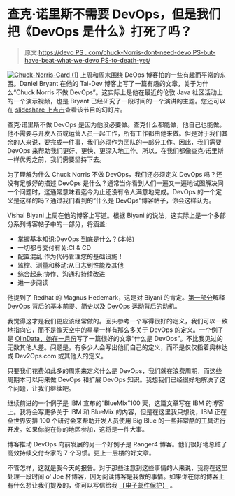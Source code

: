 # 查克·诺里斯不需要 DevOps，但是我们把《DevOps 是什么》打死了吗？

> 原文:[https://devo PS . com/chuck-Norris-dont-need-devo PS-but-have-beat-what-we-devo PS-to-death-yet/](https://devops.com/chuck-norris-doesnt-need-devops-but-have-we-beat-what-is-devops-to-death-yet/)

[![Chuck-Norris-Card (1)](../Images/a8fbedf55be2be1d6845bf15aa06a480.png)](https://devops.com/wp-content/uploads/2014/03/Chuck-Norris-Card-1.jpg) 上周和周末围绕 DeOps 博客拍的一些有趣而平常的东西。Daniel Bryant 在他的 Tai-Dev 博客上写了一篇有趣的文章，关于为什么“Chuck Norris 不做 DevOps”。这实际上是他在最近的伦敦 Java 社区活动上的一个演示视频，也是 Bryant 已经研究了一段时间的一个演讲的主题。您还可以在 [slideshare 上点击](http://www.slideshare.net/dbryant_uk/devops-bryant-v2014v2)查看该节目的幻灯片。

查克·诺里斯不做 DevOps 是因为他没必要做。查克什么都能做，他自己也能做。他不需要与开发人员或运营人员一起工作，所有工作都由他来做。但是对于我们其余的人来说，要完成一件事，我们必须作为团队的一部分工作。因此，我们需要 DevOps 来帮助我们更好、更快、更深入地工作。所以，在我们都像查克·诺里斯一样优秀之前，我们需要坚持下去。

为了理解为什么 Chuck Norris 不做 DevOps，我们还必须定义 DevOps 吗？还没有足够好的描述 DevOps 是什么？通常当你看到人们一遍又一遍地试图解决同一个问题时，这通常意味着迄今为止还没有令人满意地完成。DevOps 的一个定义是这样的吗？通过我们看到的“什么是 DevOps”博客帖子，你会这样认为。

Vishal Biyani 上周在他的博客上写道。根据 Biyani 的说法，这实际上是一个多部分系列博客帖子中的一部分，将涵盖:

*   掌握基本知识:DevOps 到底是什么？(本帖)
*   一切都与交付有关:CI & CD
*   配置混乱:作为代码管理您的基础设施！
*   监控、测量和移动:从日志到性能及其他
*   综合起来:协作、沟通和持续改进
*   进一步阅读

他提到了 Redhat 的 Magnus Hedemark，这是对 Biyani 的肯定。[第一部分](https://developerblog.redhat.com/2014/01/15/devops-in-straight-english-part-1-of-2/)解释 DevOps 背后的基本前提、简史以及 DevOps 运动背后的动机。

我觉得这才是我们更应该经常做的。回头参考一个写得很好的定义，我们可以一致地指向它，而不是像天空中的星星一样有那么多关于 DevOps 的定义。一个例子是 [OlinData，她在一月份](http://www.olindata.com/blog/2014/01/what-devops)写了一篇很好的文章“什么是 DevOps”。不比我见过的无数其他人差。问题是，有多少人会写出他们自己的定义，而不是仅仅指着奥林达或 Dev2Ops.com 或其他人的定义。

只要我们花费如此多的周期来定义什么是 DevOps，我们就在浪费周期，而这些周期本可以用来做 DevOps 和扩展 DevOps 知识。我想我们已经很好地解决了这个问题，让我们继续吧。

继续前进的一个例子是 IBM 宣布的“BlueMIx”100 天，这篇文章写在 IBM 的博客上。我将会写更多关于 IBM 和 BlueMix 的内容，但是在这里我只想说，IBM 正在全世界安排 100 个研讨会来帮助开发人员使用 Big Blue 的一些非常酷的工具进行开发。如果你能在你的地区参加，这将是一件大事。

博客推动 DevOps 向前发展的另一个好例子是 Ranger4 博客。他们很好地总结了高效持续交付专家的 7 个习惯。更上一层楼的好文章。

不管怎样，这就是我今天的报告。对于那些注意到这些事情的人来说，我将在这里处理一段时间 o' Joe 杯博客，因为阅读博客是我做的事情。如果你在你的博客上有什么想让我们提及的，你可以写信给我 [【电子邮件保护】](/cdn-cgi/l/email-protection#4f2e3c27262222360f2b2a39203f3c612c2022) 。